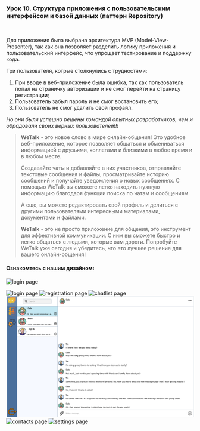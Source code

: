 ### Урок 10. Структура приложения с пользовательским интерфейсом и базой данных (паттерн Repository)
<br/>
<p>Для приложения была выбрана архитектура MVP (Model-View-Presenter), так как она позволяет разделить логику 
приложения и пользовательский интерфейс, что упрощает тестирование и поддержку кода.</p>

Три пользователя, котрые столкнулись с трудностями:
<ol>
    <li>При вводе в веб-приложение была ошибка, так как пользователь попал на страничку 
авторизации и не смог перейти на страницу регистрации;</li>
    <li>Пользователь забыл пароль и не смог востановить его;</li>
    <li>Пользователь не смог удалить свой профайл.</li>
</ol>
<em>Но они были успешно решены командой опытных разработчиков, чем и обрадовали своих верных пользователей!!!</em>


><strong>WeTalk</strong> - это новое слово в мире онлайн-общения! Это удобное веб-приложение, которое позволяет общаться и обмениваться информацией с друзьями, коллегами и близкими в любое время и в любом месте.
>
>Создавайте чаты и добавляйте в них участников, отправляйте текстовые сообщения и файлы, просматривайте историю сообщений и получайте уведомления о новых сообщениях. С помощью WeTalk вы сможете легко находить нужную информацию благодаря функции поиска по чатам и сообщениям.
>
>А еще, вы можете редактировать свой профиль и делиться с другими пользователями интересными материалами, документами и файлами.
>
><strong>WeTalk</strong> - это не просто приложение для общения, это инструмент для эффективной коммуникации. С ним вы сможете быстро и легко общаться с людьми, которые вам дороги. Попробуйте WeTalk уже сегодня и убедитесь, что это лучшее решение для вашего онлайн-общения!

#### Ознакомтесь с нашим дизайном:


![login page](Design/1.login.png)

![login page](Design/1.login.png)
![registration page](Design/2.registration.png)
![chatlist page](Design/3.chatlist.png)
![message page](Design/4.chat_messages.png)
![contacts page](Design/5.contacts.png)
![settings page](Design/6.settings.png)
